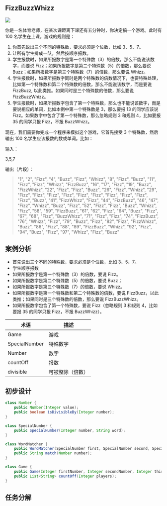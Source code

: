 ## FizzBuzzWhizz
![](https://user-gold-cdn.xitu.io/2019/2/25/169253f5136938b3?w=640&h=481&f=jpeg&s=236403)

你是一名体育老师，在某次课距离下课还有五分钟时，你决定搞一个游戏。此时有 100 名学生在上课。游戏的规则是：

1. 你首先说出三个不同的特殊数，要求必须是个位数，比如 3、5、7。
2. 让所有学生排成一队，然后按顺序报数。
3. 学生报数时，如果所报数字是第一个特殊数（3）的倍数，那么不能说该数字，而要说 Fizz；如果所报数字是第二个特殊数（5）的倍数，那么要说 Buzz；如果所报数字是第三个特殊数（7）的倍数，那么要说 Whizz。
4. 学生报数时，如果所报数字同时是两个特殊数的倍数情况下，也要特殊处理，比如第一个特殊数和第二个特殊数的倍数，那么不能说该数字，而是要说 FizzBuzz, 以此类推。如果同时是三个特殊数的倍数，那么要说 FizzBuzzWhizz。
5. 学生报数时，如果所报数字包含了第一个特殊数，那么也不能说该数字，而是要说相应的单词，比如本例中第一个特殊数是 3，那么要报 13 的同学应该说 Fizz。如果数字中包含了第一个特殊数，那么忽略规则 3 和规则 4，比如要报 35 的同学只报 Fizz，不报 BuzzWhizz。


现在，我们需要你完成一个程序来模拟这个游戏，它首先接受 3 个特殊数，然后输出 100 名学生应该报数的数或单词。比如：

输入：

3,5,7

输出（片段）：

> "1", "2", "Fizz", "4", "Buzz", "Fizz", "Whizz", "8", "Fizz", "Buzz",
"11", "Fizz", "Fizz", "Whizz", "FizzBuzz", "16", "17", "Fizz", "19", "Buzz",
"FizzWhizz", "22", "Fizz", "Fizz", "Buzz", "26", "Fizz", "Whizz", "29", "Fizz",
"Fizz", "Fizz", "Fizz", "Fizz", "Fizz", "Fizz", "Fizz", "Fizz", "Fizz", "Buzz",
"41", "FizzWhizz", "Fizz", "44", "FizzBuzz", "46", "47", "Fizz", "Whizz", "Buzz",
"Fizz", "52", "Fizz", "Fizz", "Buzz", "Whizz", "Fizz", "58", "59", "FizzBuzz",
"61", "62", "Fizz", "64", "Buzz", "Fizz", "67", "68", "Fizz", "BuzzWhizz",
"71", "Fizz", "Fizz", "74", "FizzBuzz", "76", "Whizz", "Fizz", "79", "Buzz",
"Fizz", "82", "Fizz", "FizzWhizz", "Buzz", "86", "Fizz", "88", "89", "FizzBuzz",
"Whizz", "92", "Fizz", "94", "Buzz", "Fizz", "97", "Whizz", "Fizz", "Buzz"

## 案例分析

- 首先说出三个不同的特殊数，要求必须是个位数，比如 3、5、7。
- 学生顺序报数
- 如果所报数字是第一个特殊数（3）的倍数，要说 Fizz。
- 如果所报数字是第二个特殊数（5）的倍数，要说 Buzz；
- 如果所报数字是第三个特殊数（7）的倍数，要说 Whizz。
- 如果所报数字是第一个特殊数和第二个特殊数的倍数，要说 FizzBuzz，以此类推；如果同时是三个特殊数的倍数，那么要说 FizzBuzzWhizz。
- 如果所报数字包含了第一个特殊数，要说 Fizz（忽略规则 3 和规则 4，比如要报 35 的同学只报 Fizz，不报 BuzzWhizz）。

|术语|描述|
|----|----|
|Game|游戏|
|SpecialNumber|特殊数字|
|Number|数字|
|countOff|报数|
|divisible|可被整除（倍数）|

## 初步设计
```java
class Number {
    public Number(Integer value);
    public boolean isDivisibleBy(Integer number);
}

class SpecialNumber {
    public SpecialNumber(Integer number, String word);
}

class WordMatcher {
    public WordMatcher(SpecialNumber first, SpecialNumber second, SpecialNumber third);
    public String match(Number number);
}

class Game {
    public Game(Integer firstNumber, Integer secondNumber, Integer thirdNumber);
    public List<String> countOff(Integer players);
}
```

## 任务分解